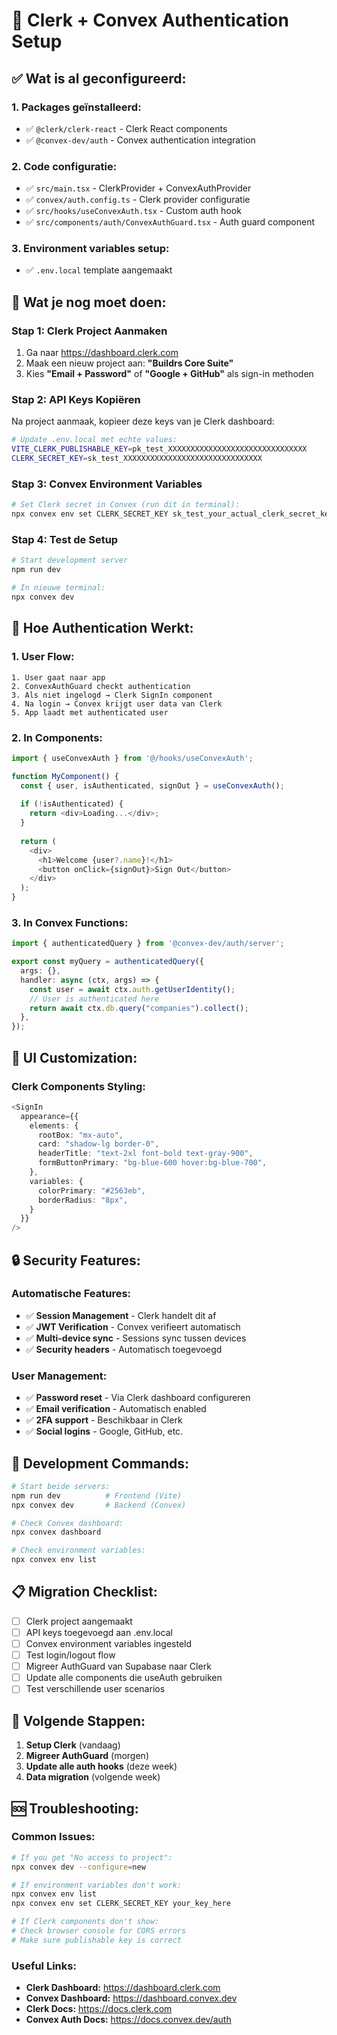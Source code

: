 # 🔐 Clerk + Convex Authentication Setup

## ✅ Wat is al geconfigureerd:

### 1. **Packages geïnstalleerd:**
- ✅ `@clerk/clerk-react` - Clerk React components
- ✅ `@convex-dev/auth` - Convex authentication integration

### 2. **Code configuratie:**
- ✅ `src/main.tsx` - ClerkProvider + ConvexAuthProvider
- ✅ `convex/auth.config.ts` - Clerk provider configuratie  
- ✅ `src/hooks/useConvexAuth.tsx` - Custom auth hook
- ✅ `src/components/auth/ConvexAuthGuard.tsx` - Auth guard component

### 3. **Environment variables setup:**
- ✅ `.env.local` template aangemaakt

## 🚀 Wat je nog moet doen:

### **Stap 1: Clerk Project Aanmaken**
1. Ga naar https://dashboard.clerk.com
2. Maak een nieuw project aan: **"Buildrs Core Suite"**
3. Kies **"Email + Password"** of **"Google + GitHub"** als sign-in methoden

### **Stap 2: API Keys Kopiëren**
Na project aanmaak, kopieer deze keys van je Clerk dashboard:

```bash
# Update .env.local met echte values:
VITE_CLERK_PUBLISHABLE_KEY=pk_test_XXXXXXXXXXXXXXXXXXXXXXXXXXXXXXX
CLERK_SECRET_KEY=sk_test_XXXXXXXXXXXXXXXXXXXXXXXXXXXXXXX
```

### **Stap 3: Convex Environment Variables**
```bash
# Set Clerk secret in Convex (run dit in terminal):
npx convex env set CLERK_SECRET_KEY sk_test_your_actual_clerk_secret_key
```

### **Stap 4: Test de Setup**
```bash
# Start development server
npm run dev

# In nieuwe terminal:
npx convex dev
```

## 🔄 Hoe Authentication Werkt:

### **1. User Flow:**
```
1. User gaat naar app
2. ConvexAuthGuard checkt authentication
3. Als niet ingelogd → Clerk SignIn component
4. Na login → Convex krijgt user data van Clerk
5. App laadt met authenticated user
```

### **2. In Components:**
```typescript
import { useConvexAuth } from '@/hooks/useConvexAuth';

function MyComponent() {
  const { user, isAuthenticated, signOut } = useConvexAuth();
  
  if (!isAuthenticated) {
    return <div>Loading...</div>;
  }
  
  return (
    <div>
      <h1>Welcome {user?.name}!</h1>
      <button onClick={signOut}>Sign Out</button>
    </div>
  );
}
```

### **3. In Convex Functions:**
```typescript
import { authenticatedQuery } from '@convex-dev/auth/server';

export const myQuery = authenticatedQuery({
  args: {},
  handler: async (ctx, args) => {
    const user = await ctx.auth.getUserIdentity();
    // User is authenticated here
    return await ctx.db.query("companies").collect();
  },
});
```

## 🎨 UI Customization:

### **Clerk Components Styling:**
```typescript
<SignIn 
  appearance={{
    elements: {
      rootBox: "mx-auto",
      card: "shadow-lg border-0",
      headerTitle: "text-2xl font-bold text-gray-900",
      formButtonPrimary: "bg-blue-600 hover:bg-blue-700",
    },
    variables: {
      colorPrimary: "#2563eb",
      borderRadius: "8px",
    }
  }}
/>
```

## 🔒 Security Features:

### **Automatische Features:**
- ✅ **Session Management** - Clerk handelt dit af
- ✅ **JWT Verification** - Convex verifieert automatisch
- ✅ **Multi-device sync** - Sessions sync tussen devices  
- ✅ **Security headers** - Automatisch toegevoegd

### **User Management:**
- ✅ **Password reset** - Via Clerk dashboard configureren
- ✅ **Email verification** - Automatisch enabled
- ✅ **2FA support** - Beschikbaar in Clerk
- ✅ **Social logins** - Google, GitHub, etc.

## 🔧 Development Commands:

```bash
# Start beide servers:
npm run dev          # Frontend (Vite)
npx convex dev       # Backend (Convex)

# Check Convex dashboard:
npx convex dashboard

# Check environment variables:
npx convex env list
```

## 📋 Migration Checklist:

- [ ] Clerk project aangemaakt
- [ ] API keys toegevoegd aan .env.local  
- [ ] Convex environment variables ingesteld
- [ ] Test login/logout flow
- [ ] Migreer AuthGuard van Supabase naar Clerk
- [ ] Update alle components die useAuth gebruiken
- [ ] Test verschillende user scenarios

## 🎯 Volgende Stappen:

1. **Setup Clerk** (vandaag)
2. **Migreer AuthGuard** (morgen)  
3. **Update alle auth hooks** (deze week)
4. **Data migration** (volgende week)

## 🆘 Troubleshooting:

### **Common Issues:**
```bash
# If you get "No access to project":
npx convex dev --configure=new

# If environment variables don't work:
npx convex env list
npx convex env set CLERK_SECRET_KEY your_key_here

# If Clerk components don't show:
# Check browser console for CORS errors
# Make sure publishable key is correct
```

### **Useful Links:**
- **Clerk Dashboard:** https://dashboard.clerk.com
- **Convex Dashboard:** https://dashboard.convex.dev
- **Clerk Docs:** https://docs.clerk.com
- **Convex Auth Docs:** https://docs.convex.dev/auth